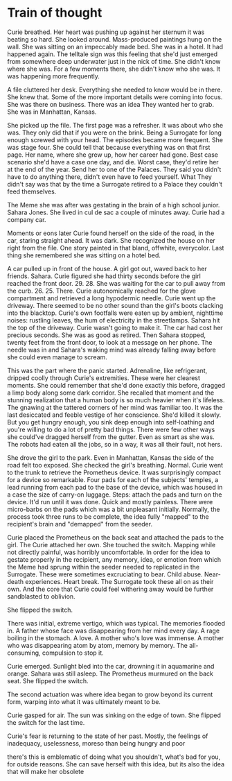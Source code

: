 # Train of thought

Curie breathed. Her heart was pushing up against her sternum it was beating so hard. She looked around. Mass-produced paintings hung on the wall. She was sitting on an impeccably made bed. She was in a hotel. It had happened again. The telltale sign was this feeling that she'd just emerged from somewhere deep underwater just in the nick of time. She didn't know where she was. For a few moments there, she didn't know who she was. It was happening more frequently.

A file cluttered her desk. Everything she needed to know would be in there. She knew that. Some of the more important details were coming into focus. She was there on business. There was an idea They wanted her to grab. She was in Manhattan, Kansas.

She picked up the file. The first page was a refresher. It was about who she was. They only did that if you were on the brink. Being a Surrogate for long enough screwed with your head. The episodes became more frequent. She was stage four. She could tell that because everything was on that first page. Her name, where she grew up, how her career had gone. Best case scenario she'd have a case one day, and die. Worst case, they'd retire her at the end of the year. Send her to one of the Palaces. They said you didn't have to do anything there, didn't even have to feed yourself. What They didn't say was that by the time a Surrogate retired to a Palace they couldn't feed themselves.

The Meme she was after was gestating in the brain of a high school junior. Sahara Jones. She lived in cul de sac a couple of minutes away. Curie had a company car.

Moments or eons later Curie found herself on the side of the road, in the car, staring straight ahead. It was dark. She recognized the house on her right from the file. One story painted in that bland, offwhite, everycolor. Last thing she remembered she was sitting on a hotel bed.

A car pulled up in front of the house. A girl got out, waved back to her friends. Sahara. Curie figured she had thirty seconds before the girl reached the front door. 29. 28. She was waiting for the car to pull away from the curb. 26. 25. There. Curie autonomically reached for the glove compartment and retrieved a long hypodermic needle. Curie went up the driveway. There seemed to be no other sound than the girl's boots clacking into the blacktop. Curie's own footfalls were eaten up by ambient, nighttime noises: rustling leaves, the hum of electricity in the streetlamps. Sahara hit the top of the driveway. Curie wasn't going to make it. The car had cost her precious seconds. She was as good as retired. Then Sahara stopped, twenty feet from the front door, to look at a message on her phone. The needle was in and Sahara's waking mind was already falling away before she could even manage to scream.

This was the part where the panic started. Adrenaline, like refrigerant, dripped coolly through Curie's extremities. These were her clearest moments. She could remember that she'd done exactly this before, dragged a limp body along some dark corridor. She recalled that moment and the stunning realization that a human body is so much heavier when it's lifeless. The gnawing at the tattered corners of her mind was familiar too. It was the last desiccated and feeble vestige of her conscience. She'd killed it slowly. But you get hungry enough, you sink deep enough into self-loathing and you're willing to do a lot of pretty bad things. There were few other ways she could've dragged herself from the gutter. Even as smart as she was. The robots had eaten all the jobs, so in a way, it was all their fault, not hers.

She drove the girl to the park. Even in Manhattan, Kansas the side of the road felt too exposed. She checked the girl's breathing. Normal. Curie went to the trunk to retrieve the Prometheus device. It was surprisingly compact for a device so remarkable. Four pads for each of the subjects' temples, a lead running from each pad to the base of the device, which was housed in a case the size of carry-on luggage. Steps: attach the pads and turn on the device. It'd run until it was done. Quick and mostly painless. There were micro-barbs on the pads which was a bit unpleasant initially. Normally, the process took three runs to be complete, the idea fully "mapped" to the recipient's brain and "demapped" from the seeder.

Curie placed the Prometheus on the back seat and attached the pads to the girl. The Curie attached her own. She touched the switch. Mapping while not directly painful, was horribly uncomfortable. In order for the idea to gestate properly in the recipient, any memory, idea, or emotion from which the Meme had sprung within the seeder needed to replicated in the Surrogate. These were sometimes excruciating to bear. Child abuse. Near-death experiences. Heart break. The Surrogate took these all on as their own. And the core that Curie could feel withering away would be further sandblasted to oblivion.

She flipped the switch.

There was initial, extreme vertigo, which was typical. The memories flooded in. A father whose face was disappearing from her mind every day. A rage boiling in the stomach. A love. A mother who's love was immense. A mother who was disappearing atom by atom, memory by memory. The all-consuming, compulsion to stop it.

Curie emerged. Sunlight bled into the car, drowning it in aquamarine and orange. Sahara was still asleep. The Prometheus murmured on the back seat. She flipped the switch.

The second actuation was where idea began to grow beyond its current form, warping into what it was ultimately meant to be.

Curie gasped for air. The sun was sinking on the edge of town. She flipped the switch for the last time.

Curie's fear is returning to the state of her past. Mostly, the feelings of inadequacy, uselessness, moreso than being hungry and poor

there's this is emblematic of doing what you shouldn't, what's bad for you, for outside reasons. She can save herself with this idea, but its also the idea that will make her obsolete
